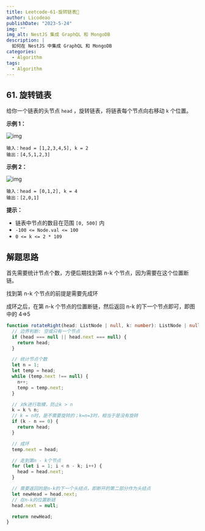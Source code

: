 ```yaml
---
title: Leetcode-61-旋转链表📌
author: Licodeao
publishDate: "2023-5-24"
img: ""
img_alt: NestJS 集成 GraphQL 和 MongoDB
description: |
  如何在 NestJS 中集成 GraphQL 和 MongoDB
categories:
  - Algorithm
tags:
  - Algorithm
---
```


## 61. 旋转链表

给你一个链表的头节点 `head` ，旋转链表，将链表每个节点向右移动 `k` 个位置。

**示例 1：**

![img](https://assets.leetcode.com/uploads/2020/11/13/rotate1.jpg)

```
输入：head = [1,2,3,4,5], k = 2
输出：[4,5,1,2,3]
```

**示例 2：**

![img](https://assets.leetcode.com/uploads/2020/11/13/roate2.jpg)

```
输入：head = [0,1,2], k = 4
输出：[2,0,1]
```

**提示：**

- 链表中节点的数目在范围 `[0, 500]` 内
- `-100 <= Node.val <= 100`
- `0 <= k <= 2 * 109`

## 解题思路

首先需要统计节点个数，方便后期找到第 n-k 个节点，因为需要在这个位置断链。

找到第 n-k 个节点的前提是需要先成环

成环之后，在第 n-k 个节点的位置断链，然后返回 n-k 的下一个节点即可，即图中的 4=>5

```typescript
function rotateRight(head: ListNode | null, k: number): ListNode | null {
  // 边界判断: 空或只有一个节点
  if (head === null || head.next === null) {
    return head;
  }

  // 统计节点个数
  let n = 1;
  let temp = head;
  while (temp.next !== null) {
    n++;
    temp = temp.next;
  }

  // 对k进行取模，防止k > n
  k = k % n;
  // k = n时，是不需要旋转的；k=n=3时，相当于是没有旋转
  if (k - n == 0) {
    return head;
  }

  // 成环
  temp.next = head;

  // 走到第n - k个节点
  for (let i = 1; i < n - k; i++) {
    head = head.next;
  }

  // 需要返回的是n-k的下一个头结点，即断开的第二部分作为头结点
  let newHead = head.next;
  // 在n-k的位置断链
  head.next = null;

  return newHead;
}
```
